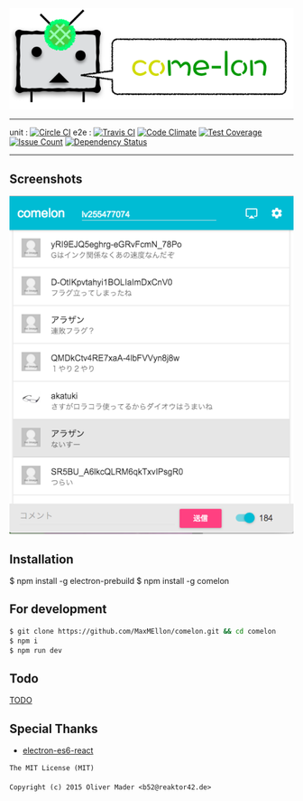 <p align="center">
  <img src="./assets/img/banner.png">
</p>

- - -

unit : [![Circle CI](https://img.shields.io/circleci/project/MaxMEllon/comelon.svg)](https://circleci.com/gh/MaxMEllon/comelon)
e2e : [![Travis CI](https://travis-ci.org/MaxMEllon/comelon.svg?branch=master)](https://travis-ci.org/MaxMEllon/comelon)
[![Code Climate](https://codeclimate.com/github/MaxMEllon/comelon/badges/gpa.svg)](https://codeclimate.com/github/MaxMEllon/comelon)
[![Test Coverage](https://codeclimate.com/github/MaxMEllon/comelon/badges/coverage.svg)](https://codeclimate.com/github/MaxMEllon/comelon/coverage)
[![Issue Count](https://codeclimate.com/github/MaxMEllon/comelon/badges/issue_count.svg)](https://codeclimate.com/github/MaxMEllon/comelon)
[![Dependency Status](https://gemnasium.com/MaxMEllon/comelon.svg)](https://gemnasium.com/MaxMEllon/comelon)

- - -

## Screenshots

<p align="center">
  <img src="./logs/screenshots/demo.png">
</p>

## Installation

$ npm install -g electron-prebuild
$ npm install -g comelon

## For development

  ```sh
  $ git clone https://github.com/MaxMEllon/comelon.git && cd comelon
  $ npm i
  $ npm run dev
  ```

## Todo

[TODO](./TODO.md)

## Special Thanks

- [electron-es6-react](https://github.com/b52/electron-es6-react)

```txt
The MIT License (MIT)

Copyright (c) 2015 Oliver Mader <b52@reaktor42.de>
```
